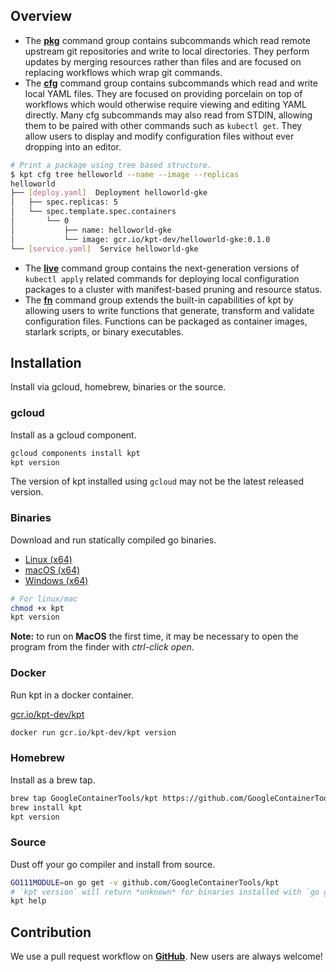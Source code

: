 ## Overview

- The [**pkg**](reference/pkg) command group contains subcommands which read remote upstream git repositories and write to local directories. They perform updates by merging resources rather than files and are focused on replacing workflows which wrap git commands.
- The [**cfg**](reference/cfg) command group contains subcommands which read and write local YAML files. They are focused on providing porcelain on top of workflows which would otherwise require viewing and editing YAML directly.
Many cfg subcommands may also read from STDIN, allowing them to be paired with other commands such as `kubectl get`.
They allow users to display and modify configuration files without ever dropping into an editor.
```sh
# Print a package using tree based structure.
$ kpt cfg tree helloworld --name --image --replicas
helloworld
├── [deploy.yaml]  Deployment helloworld-gke
│   ├── spec.replicas: 5
│   └── spec.template.spec.containers
│       └── 0
│           ├── name: helloworld-gke
│           └── image: gcr.io/kpt-dev/helloworld-gke:0.1.0
└── [service.yaml]  Service helloworld-gke
```
- The [**live**](reference/live) command group contains the next-generation versions of `kubectl apply` related commands for deploying local configuration packages to a cluster with manifest-based pruning and resource
status.
- The [**fn**](reference/fn) command group extends the built-in capabilities of kpt by allowing users to write functions that generate,
transform and validate configuration files. Functions can be packaged as container images, starlark scripts, or binary executables.

## Installation
Install via gcloud, homebrew, binaries or the source.

### gcloud
Install as a gcloud component.

```sh
gcloud components install kpt
kpt version
```

The version of kpt installed using `gcloud` may not be the latest released version.

### Binaries
Download and run statically compiled go binaries.

- [Linux (x64)][linux]
- [macOS (x64)][darwin]
- [Windows (x64)][windows]

```sh
# For linux/mac
chmod +x kpt
kpt version
```

**Note:** to run on **MacOS** the first time, it may be necessary to open the
program from the finder with *ctrl-click open*.

### Docker
Run kpt in a docker container.

[gcr.io/kpt-dev/kpt]

```sh
docker run gcr.io/kpt-dev/kpt version
```

### Homebrew
Install as a brew tap.

```sh
brew tap GoogleContainerTools/kpt https://github.com/GoogleContainerTools/kpt.git
brew install kpt
kpt version
```


### Source
Dust off your go compiler and install from source.

```sh
GO111MODULE=on go get -v github.com/GoogleContainerTools/kpt
# `kpt version` will return *unknown* for binaries installed with `go get`.
kpt help
```

## Contribution
We use a pull request workflow on [**GitHub**](https://github.com/GoogleContainerTools/kpt). New users are always welcome!


[linux]: https://storage.googleapis.com/kpt-dev/latest/linux_amd64/kpt
[darwin]: https://storage.googleapis.com/kpt-dev/latest/darwin_amd64/kpt
[windows]: https://storage.googleapis.com/kpt-dev/latest/windows_amd64/kpt.exe
[gcr.io/kpt-dev/kpt]: https://console.cloud.google.com/gcr/images/kpt-dev/GLOBAL/kpt?gcrImageListsize=30